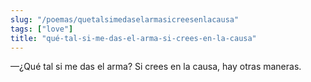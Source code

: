 ```yaml
---
slug: "/poemas/quetalsimedaselarmasicreesenlacausa"
tags: ["love"]
title: "qué-tal-si-me-das-el-arma-si-crees-en-la-causa"
---
```

—¿Qué tal si me das el arma? Si crees en la causa, hay otras maneras.